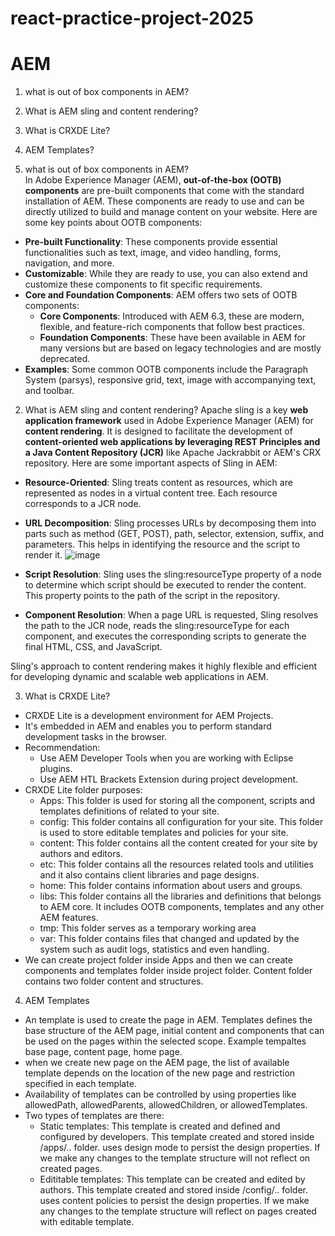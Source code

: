 # react-practice-project-2025

# AEM
1. what is out of box components in AEM?
2. What is AEM sling and content rendering?
3. What is CRXDE Lite?
4. AEM Templates?

1. what is out of box components in AEM?  
In Adobe Experience Manager (AEM), **out-of-the-box (OOTB) components** are pre-built components that come with the standard installation of AEM. These components are ready to use and can be directly utilized to build and manage content on your website.
Here are some key points about OOTB components:
- **Pre-built Functionality**: These components provide essential functionalities such as text, image, and video handling, forms, navigation, and more.
- **Customizable**: While they are ready to use, you can also extend and customize these components to fit specific requirements.
- **Core and Foundation Components**: AEM offers two sets of OOTB components:
  - **Core Components**: Introduced with AEM 6.3, these are modern, flexible, and feature-rich components that follow best practices.
  - **Foundation Components**: These have been available in AEM for many versions but are based on legacy technologies and are mostly deprecated.
- **Examples**: Some common OOTB components include the Paragraph System (parsys), responsive grid, text, image with accompanying text, and toolbar.
2. What is AEM sling and content rendering? 
Apache sling is a key **web application framework** used in Adobe Experience Manager (AEM) for **content rendering**. It is designed to facilitate the development of **content-oriented web applications by leveraging REST Principles and a Java Content Repository (JCR)** like Apache Jackrabbit or AEM's CRX repository. Here are some important aspects of Sling in AEM:
- **Resource-Oriented**: Sling treats content as resources, which are represented as nodes in a virtual content tree. Each resource corresponds to a JCR node.
- **URL Decomposition**: Sling processes URLs by decomposing them into parts such as method (GET, POST), path, selector, extension, suffix, and parameters. This helps in identifying the resource and the script to render it.
![image](https://github.com/user-attachments/assets/b0c28d66-bc2e-4b33-95ed-415fd878055e)

- **Script Resolution**: Sling uses the sling:resourceType property of a node to determine which script should be executed to render the content. This property points to the path of the script in the repository.
- **Component Resolution**: When a page URL is requested, Sling resolves the path to the JCR node, reads the sling:resourceType for each component, and executes the corresponding scripts to generate the final HTML, CSS, and JavaScript.

Sling's approach to content rendering makes it highly flexible and efficient for developing dynamic and scalable web applications in AEM.

3. What is CRXDE Lite?
  - CRXDE Lite is a development environment for AEM Projects.
  - It's embedded in AEM and enables you to perform standard development tasks in the browser.
  - Recommendation:
    - Use AEM Developer Tools when you are working with Eclipse plugins.
    - Use AEM HTL Brackets Extension during project development.
  - CRXDE Lite folder purposes:
    - Apps: This folder is used for storing all the component, scripts and templates definitions of related to your site.
    - config: This folder contains all configuration for your site. This folder is used to store editable templates and policies for your site.
    - content: This folder contains all the content created for your site by authors and editors.
    - etc: This folder contains all the resources related tools and utilities and it also contains client libraries and page designs.
    - home: This folder contains information about users and groups.
    - libs: This folder contains all the libraries and definitions that belongs to AEM core. It includes OOTB components, templates and any other AEM features.
    - tmp: This folder serves as a temporary working area
    - var: This folder contains files that changed and updated by the system such as audit logs, statistics and even handling.
  - We can create project folder inside Apps and then we can create components and templates folder inside project folder. Content folder contains two folder content and structures.
4. AEM Templates
- An template is used to create the page in AEM. Templates defines the base structure of the AEM page, initial content and components that can be used on the pages within the selected scope. Example tempaltes base page, content page, home page.
- when we create new page on the AEM page, the list of available template depends on the location of the new page and restriction specified in each template.
- Availability of templates can be controlled by using properties like allowedPath, allowedParents, allowedChildren, or allowedTemplates.
- Two types of templates are there:
  - Static templates: This template is created and defined and configured by developers. This template created and stored inside /apps/.. folder. uses design mode to persist the design properties. If we make any changes to the template structure will not reflect on created pages.
  - Edititable templates: This template can be created and edited by authors. This template created and stored inside /config/.. folder. uses content policies to persist the design properties. If we make any changes to the template structure will reflect on pages created with editable template.

